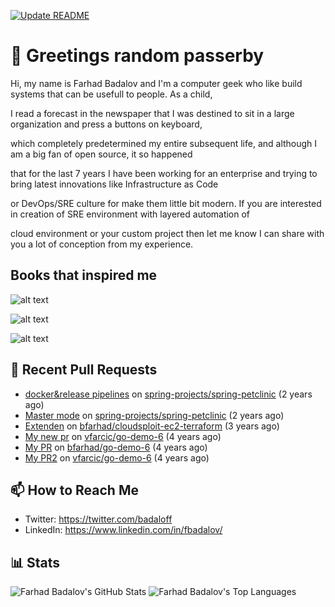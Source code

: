 [![Update README](https://github.com/bfarhad/bfarhad/actions/workflows/readme-scribe.yml/badge.svg)](https://github.com/bfarhad/bfarhad/actions/workflows/readme-scribe.yml)

# 👋 Greetings random passerby

Hi, my name is Farhad Badalov and I'm a computer geek who like build systems that can be usefull to people. As a child,

I read a forecast in the newspaper that I was destined to sit in a large organization and press a buttons on keyboard, 

which completely predetermined my entire subsequent life, and although I am a big fan of open source, it so happened 

that for the last 7 years I have been working for an enterprise and trying to bring latest innovations like Infrastructure as Code

or  DevOps/SRE culture for make them little bit modern. If you are interested in creation of SRE environment with layered automation of 

cloud environment or your custom project then let me know I can share with you a lot of conception from my experience.

## Books that inspired me

![alt text](https://m.media-amazon.com/images/I/91V2fclaQPL._SL1500_.jpg)

![alt text](https://lh3.googleusercontent.com/JvM0JKKuZNJMWAC5iZPm4j-mdS9ORpZbpEWzg0zmJ0i2_xgIcju0OLXJ-zmnvz_GtFFGHe9qZ9Dz-6W0u5fRLFQaRlOI_hGzbetw)

![alt text](https://media.springernature.com/full/springer-static/cover-hires/book/978-1-4842-8704-0?as=webp)

## 🔨 Recent Pull Requests


- [docker&amp;release pipelines](https://github.com/spring-projects/spring-petclinic/pull/906) on [spring-projects/spring-petclinic](https://github.com/spring-projects/spring-petclinic) (2 years ago)
- [Master mode](https://github.com/spring-projects/spring-petclinic/pull/905) on [spring-projects/spring-petclinic](https://github.com/spring-projects/spring-petclinic) (2 years ago)
- [Extenden](https://github.com/bfarhad/cloudsploit-ec2-terraform/pull/1) on [bfarhad/cloudsploit-ec2-terraform](https://github.com/bfarhad/cloudsploit-ec2-terraform) (3 years ago)
- [My new pr](https://github.com/vfarcic/go-demo-6/pull/151) on [vfarcic/go-demo-6](https://github.com/vfarcic/go-demo-6) (4 years ago)
- [My PR](https://github.com/bfarhad/go-demo-6/pull/1) on [bfarhad/go-demo-6](https://github.com/bfarhad/go-demo-6) (4 years ago)
- [My PR2](https://github.com/vfarcic/go-demo-6/pull/149) on [vfarcic/go-demo-6](https://github.com/vfarcic/go-demo-6) (4 years ago)


## 📫 How to Reach Me

- Twitter: <https://twitter.com/badaloff>
- LinkedIn: <https://www.linkedin.com/in/fbadalov/>

## 📊 Stats

![Farhad Badalov's GitHub Stats](https://github-readme-stats.vercel.app/api?username=bfarhad&theme=transparent) ![Farhad Badalov's Top Languages](https://github-readme-stats.vercel.app/api/top-langs/?username=bfarhad&layout=compact&theme=transparent)
